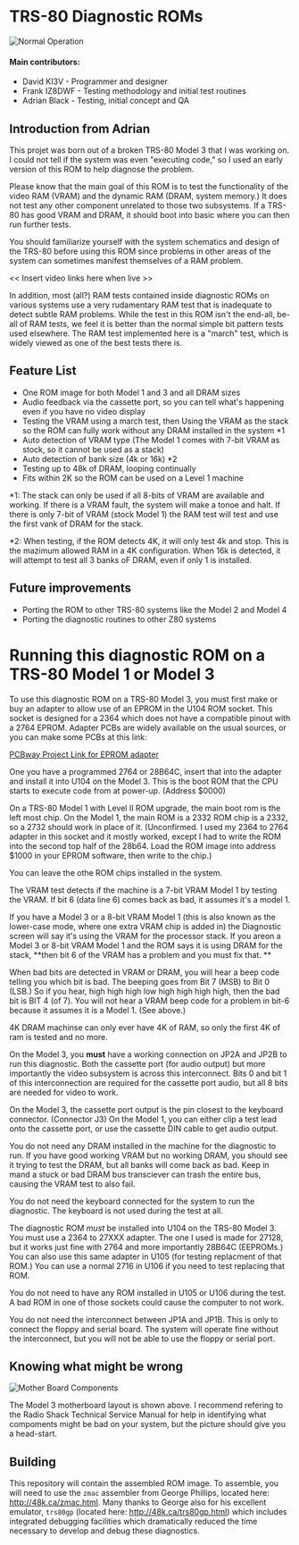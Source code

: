 # TRS-80 Diagnostic ROMs

![Normal Operation](https://github.com/misterblack1/trs80-diagnosticrom/blob/main/documentation/Normal%20Operation%2016K%20Model%203.jpg?raw=true)

#### Main contributors:
- David KI3V - Programmer and designer
- Frank IZ8DWF - Testing methodology and initial test routines
- Adrian Black - Testing, initial concept and QA

## Introduction from Adrian

This projet was born out of a broken TRS-80 Model 3 that I was working on. I could not tell if the system was even "executing code," so I used an early version of this ROM to help diagnose the problem.

Please know that the main goal of this ROM is to test the functionality of the video RAM (VRAM) and the dynamic RAM (DRAM, system memory.) It does not test any other component unrelated to those two subsystems. If a TRS-80 has good VRAM and DRAM, it should boot into basic where you can then run further tests. 

You should familiarize yourself with the system schematics and design of the TRS-80 before using this ROM since problems in other areas of the system can sometimes manifest themselves of a RAM problem. 

<< Insert video links here when live >>

In addition, most (all?) RAM tests contained inside diagnostic ROMs on various systems use a very rudamentary RAM test that is inadequate to detect subtle RAM problems. While the test in this ROM isn't the end-all, be-all of RAM tests, we feel it is better than the normal simple bit pattern tests used elsewhere. The RAM test implemented here is a "march" test, which is widely viewed as one of the best tests there is.

## Feature List

- One ROM image for both Model 1 and 3 and all DRAM sizes
- Audio feedback via the cassette port, so you can tell what's happening even if you have no video display
- Testing the VRAM using a march test, then Using the VRAM as the stack so the ROM can fully work without any DRAM installed in the system *1
- Auto detection of VRAM type (The Model 1 comes with 7-bit VRAM as stock, so it cannot be used as a stack)
- Auto detection of bank size (4k or 16k) *2
- Testing up to 48k of DRAM, looping continually 
- Fits within 2K so the ROM can be used on a Level 1 machine

*1: The stack can only be used if all 8-bits of VRAM are available and working. If there is a VRAM fault, the system will make a tonoe and halt. If there is only 7-bit of VRAM (stock Model 1) the RAM test will test and use the first vank of DRAM for the stack. 

*2: When testing, if the ROM detects 4K, it will only test 4k and stop. This is the mazimum allowed RAM in a 4K configuration. When 16k is detected, it will attempt to test all 3 banks oF DRAM, even if only 1 is installed.


## Future improvements

- Porting the ROM to other TRS-80 systems like the Model 2 and Model 4
- Porting the diagnostic routines to other Z80 systems



# Running this diagnostic ROM on a TRS-80 Model 1 or Model 3

To use this diagnostic ROM on a TRS-80 Model 3, you must first make or buy an adapter to allow use of an EPROM in the U104 ROM socket. This socket is designed for a 2364 which does not have a compatible pinout with a 2764 EPROM. Adapter PCBs are widely available on the usual sources, or you can make some PCBs at this link:

[PCBway Project Link for EPROM adapter](https://www.pcbway.com/project/shareproject/Adapter_2364___27128__by_Bobbel_.html
)
  
One you have a programmed 2764 or 28B64C, insert that into the adapter and install it into U104 on the Model 3. This is the boot ROM that the CPU starts to execute code from at power-up. (Address $0000)
  
On a TRS-80 Model 1 with Level II ROM upgrade, the main boot rom is the left most chip. On the Model 1, the main ROM is a 2332 ROM chip is a 2332, so a 2732 should work in place of it. (Unconfirmed. I used my 2364 to 2764 adapter in this socket and it mostly worked, except I had to write the ROM into the second top half of the 28b64. Load the ROM image into address $1000 in your EPROM software, then write to the chip.)
  
You can leave the othe ROM chips installed in the system. 

The VRAM test detects if the machine is a 7-bit VRAM Model 1 by testing the VRAM. If bit 6 (data line 6) comes back as bad, it assumes it's a model 1.
  
If you have a Model 3 or a 8-bit VRAM Model 1 (this is also known as the lower-case mode, where one extra VRAM chip is added in) the Diagnostic screen will say it's using the VRAM for the processor stack. If you areon a Model 3 or 8-bit VRAM Model 1 and the ROM says it is using DRAM for the stack, **then bit 6 of the VRAM has a problem and you must fix that. **

When bad bits are detected in VRAM or DRAM, you will hear a beep code telling you which bit is bad. The beeping goes from Bit 7 (MSB) to Bit 0 (LSB.) So if you hear, high high high low high high high high, then the bad bit is BIT 4 (of 7). You will not hear a VRAM beep code for a problem in bit-6 because it assumes it is a Model 1. (See above.)

4K DRAM machinse can only ever have 4K of RAM, so only the first 4K of ram is tested and no more.

On the Model 3, you **must** have a working connection on JP2A and JP2B to run this diagnostic. Both the cassette port (for audio output) but more importantly the video subsystem is across this interconnect. Bits 0 and bit 1 of this interconnection are required for the cassette port audio, but all 8 bits are needed for video to work. 

On the Model 3, the cassette port output is the pin closest to the keyboard connector. (Connector J3) On the Model 1, you can either clip a test lead onto the cassette port, or use the cassette DIN cable to get audio output. 

You do not need any DRAM installed in the machine for the diagnostic to run. If you have good working VRAM but no working DRAM, you should see it trying to test the DRAM, but all banks will come back as bad. Keep in mand a stuck or bad DRAM bus transciever can trash the entire bus, causing the VRAM test to also fail.

You do not need the keyboard connected for the system to run the diagnostic. The keyboard is not used during the test at all.

The diagnostic ROM _must_ be installed into U104 on the TRS-80 Model 3. You must use a 2364 to 27XXX adapter. The one I used is made for 27128, but it works just fine with 2764 and more importantly 28B64C (EEPROMs.) You can also use this same adapter in U105 (for testing replacment of that ROM.) You can use a normal 2716 in U106 if you need to test replacing that ROM.

You do not need to have any ROM installed in U105 or U106 during the test. A bad ROM in one of those sockets could cause the computer to not work.

You do not need the interconnect between JP1A and JP1B. This is only to connect the floppy and serial board. The system will operate fine without the interconnect, but you will not be able to use the floppy or serial port. 

## Knowing what might be wrong

![Mother Board Components](https://github.com/misterblack1/trs80-diagnosticrom/blob/main/documentation/Model%203%20Motherboard%20Layout%20Small%20800.png?raw=true)

The Model 3 motherboard layout is shown above. I recommend refering to the Radio Shack Technical Service Manual for help in identifying what compoments might be bad on your system, but the picture should give you a head-start.

## Building

This repository will contain the assembled ROM image.  To assemble, you will need
to use the `zmac` assembler from George Phillips, located here: http://48k.ca/zmac.html.  Many thanks to George also for his excellent emulator, `trs80gp` (located here: http://48k.ca/trs80gp.html) which includes integrated debugging facilities which dramatically reduced the time necessary to develop and debug these diagnostics.
